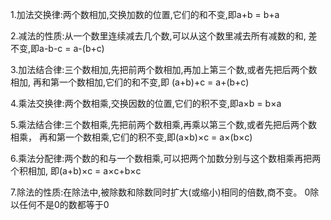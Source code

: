 1.加法交换律:两个数相加,交换加数的位置,它们的和不变,即a+b = b+a

2.减法的性质:从一个数里连续减去几个数,可以从这个数里减去所有减数的和,
  差不变,即a-b-c = a-(b+c)

3.加法结合律:三个数相加,先把前两个数相加,再加上第三个数,或者先把后两个数相加,
  再和第一个数相加,它们的和不变,即 (a+b)+c = a+(b+c)

4.乘法交换律:两个数相乘,交换因数的位置,它们的积不变,即a×b = b×a

5.乘法结合律:三个数相乘,先把前两个数相乘,再乘以第三个数,或者先把后两个数相乘，
  再和第一个数相乘,它们的积不变,即(a×b)×c = a×(b×c)
            
6.乘法分配律:两个数的和与一个数相乘,可以把两个加数分别与这个数相乘再把两个积相加,
  即(a+b)×c = a×c+b×c

7.除法的性质:在除法中,被除数和除数同时扩大(或缩小)相同的倍数,商不变。
  0除以任何不是0的数都等于0